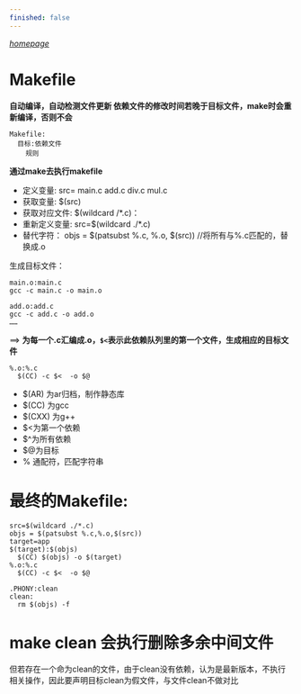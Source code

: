 ```yaml
---
finished: false
---
```


_[homepage](../index.md)_

# Makefile
**自动编译，自动检测文件更新
依赖文件的修改时间若晚于目标文件，make时会重新编译，否则不会**
```
Makefile:
  目标:依赖文件
    规则
```

**通过make去执行makefile**

- 定义变量:       src= main.c add.c div.c mul.c
- 获取变量:       $(src)
- 获取对应文件:   $(wildcard /*.c)：
- 重新定义变量:   src=$(wildcard ./*.c)
- 替代字符：      objs = $(patsubst %.c, %.o, $(src)) //将所有与%.c匹配的，替换成.o

生成目标文件：
```
main.o:main.c
gcc -c main.c -o main.o

add.o:add.c
gcc -c add.c -o add.o
……
```
==>
**为每一个.c汇编成.o，`$<`表示此依赖队列里的第一个文件，生成相应的目标文件**
```
%.o:%.c
  $(CC) -c $<  -o $@
```

  - $(AR) 为ar归档，制作静态库
  - $(CC) 为gcc
  - $(CXX) 为g++
  - $<为第一个依赖
  - $^为所有依赖
  - $@为目标
  - % 通配符，匹配字符串

# 最终的Makefile:
```
src=$(wildcard ./*.c)
objs = $(patsubst %.c,%.o,$(src))
target=app
$(target):$(objs)
  $(CC) $(objs) -o $(target)
%.o:%.c
  $(CC) -c $<  -o $@

.PHONY:clean
clean:
  rm $(objs) -f
```
#  make clean 会执行删除多余中间文件
但若存在一个命为clean的文件，由于clean没有依赖，认为是最新版本，不执行相关操作，因此要声明目标clean为假文件，与文件clean不做对比


